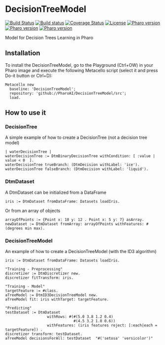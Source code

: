 # DecisionTreeModel
[![Build Status](https://travis-ci.org/PharoAI/DecisionTreeModel.svg?branch=master)](https://travis-ci.org/PharoAI/DecisionTreeModel)
[![Build status](https://ci.appveyor.com/api/projects/status/lei4kwl665hmki65?svg=true)](https://ci.appveyor.com/project/evd995/decisiontreemodel)
[![Coverage Status](https://coveralls.io/repos/github/PharoAI/DecisionTreeModel/badge.svg?branch=master)](https://coveralls.io/github/PharoAI/DecisionTreeModel?branch=master)
[![License](https://img.shields.io/badge/license-MIT-blue.svg)](https://raw.githubusercontent.com/PharoAI/DecisionTreeModel/master/LICENSE)
[![Pharo version](https://img.shields.io/badge/Pharo-7.0-%23aac9ff.svg)](https://pharo.org/download)
[![Pharo version](https://img.shields.io/badge/Pharo-8.0-%23aac9ff.svg)](https://pharo.org/download)
[![Pharo version](https://img.shields.io/badge/Pharo-9.0-%23aac9ff.svg)](https://pharo.org/download)

Model for Decision Trees Learning in Pharo





## Installation

To install the DecisionTreeModel, go to the Playground (Ctrl+OW) in your Pharo image and execute the following Metacello script (select it and press Do-it button or Ctrl+D):

```Smalltalk
Metacello new
  baseline: 'DecisionTreeModel';
  repository: 'github://PharoAI/DecisionTreeModel/src';
  load.
```


## How to use it

### DecisionTree

A simple example of how to create a DecisionTree (not a decision tree model)

```Smalltalk
| waterDecisionTree |
waterDecisionTree := DtmBinaryDecisionTree withCondition: [ :value | value < 0  ].
waterDecisionTree trueBranch: (DtmDecision withLabel: 'ice').
waterDecisionTree falseBranch: (DtmDecision withLabel: 'liquid').		
```

### DtmDataset

A DtmDataset can be initialized from a DataFrame

```Smalltalk
iris := DtmDataset fromDataFrame: Datasets loadIris.
```

Or from an array of objects

```Smalltalk
arrayOfPoints := {Point x: 10 y: 12 . Point x: 5 y: 7} asArray.
newDataset := DtmDataset fromArray: arrayOfPoints withFeatures: #(degrees min max).
``` 


### DecisionTreeModel

An example of how to create a DecisionTreeModel (with the ID3 algorithm)
```Smalltalk
iris := DtmDataset fromDataFrame: Datasets loadIris.

"Training - Preprocessing"
discretizer := DtmDiscretizer new.
discretizer fitTransform: iris.

"Training - Model"
targetFeature := #class.
aTreeModel := DtmID3DecisionTreeModel new.
aTreeModel fit: iris withTarget: targetFeature. 

"Predicting"
testDataset := DtmDataset 
                   withRows: #(#(5.0 3.8 1.2 0.4) 
                               #(4.5 3.2 1.0 0.6))
                   withFeatures: (iris features reject: [:each|each = targetFeature]) .
discretizer transform: testDataset.
aTreeModel decisionsForAll: testDataset  "#('setosa' 'versicolor')"
```

